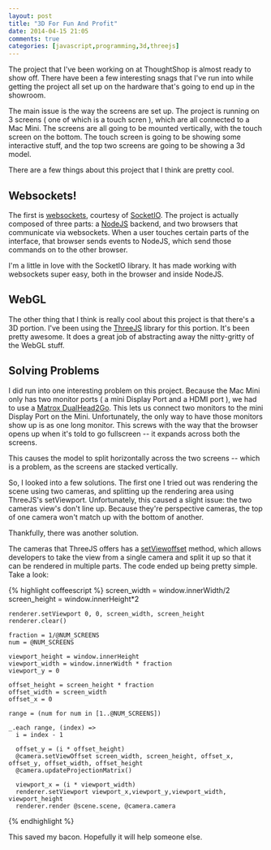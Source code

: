 ```yaml
---
layout: post
title: "3D For Fun And Profit"
date: 2014-04-15 21:05
comments: true
categories: [javascript,programming,3d,threejs]
---
```

The project that I've been working on at ThoughtShop is almost ready to show off. There have been a few interesting snags that I've run into while getting the project all set up on the hardware that's going to end up in the showroom.

The main issue is the way the screens are set up. The project is running on 3 screens ( one of which is a touch scren ), which are all connected to a Mac Mini. The screens are all going to be mounted vertically, with the touch screen on the bottom. The touch screen is going to be showing some interactive stuff, and the top two screens are going to be showing a 3d model.

There are a few things about this project that I think are pretty cool.

<!-- more -->

## Websockets!

The first is [websockets][1], courtesy of [SocketIO][2]. The project is actually composed of three parts: a [NodeJS][3] backend, and two browsers that communicate via websockets. When a user touches certain parts of the interface, that browser sends events to NodeJS, which send those commands on to the other browser.

I'm a little in love with the SocketIO library. It has made working with websockets super easy, both in the browser and inside NodeJS.

## WebGL

The other thing that I think is really cool about this project is that there's a 3D portion. I've been using the [ThreeJS][4] library for this portion. It's been pretty awesome. It does a great job of abstracting away the nitty-gritty of the WebGL stuff.

## Solving Problems

I did run into one interesting problem on this project. Because the Mac Mini only has two monitor ports ( a mini Display Port and a HDMI port ), we had to use a [Matrox DualHead2Go][5]. This lets us connect two monitors to the mini Display Port on the Mini. Unfortunately, the only way to have those monitors show up is as one long monitor. This screws with the way that the browser opens up when it's told to go fullscreen -- it expands across both the screens.

This causes the model to split horizontally across the two screens -- which is a problem, as the screens are stacked vertically.

So, I looked into a few solutions. The first one I tried out was rendering the scene using two cameras, and splitting up the rendering area using ThreeJS's setViewport. Unfortunately, this caused a slight issue: the two cameras view's don't line up. Because they're perspective cameras, the top of one camera won't match up with the bottom of another.

Thankfully, there was another solution.

The cameras that ThreeJS offers has a [setViewoffset][6] method, which allows developers to take the view from a single camera and split it up so that it can be rendered in multiple parts. The code ended up being pretty simple. Take a look:

{% highlight coffeescript %}
    screen_width = window.innerWidth/2
    screen_height = window.innerHeight*2

    renderer.setViewport 0, 0, screen_width, screen_height
    renderer.clear()

    fraction = 1/@NUM_SCREENS
    num = @NUM_SCREENS

    viewport_height = window.innerHeight
    viewport_width = window.innerWidth * fraction
    viewport_y = 0

    offset_height = screen_height * fraction
    offset_width = screen_width
    offset_x = 0

    range = (num for num in [1..@NUM_SCREENS])

    _.each range, (index) =>
      i = index - 1

      offset_y = (i * offset_height)
      @camera.setViewOffset screen_width, screen_height, offset_x, offset_y, offset_width, offset_height
      @camera.updateProjectionMatrix()

      viewport_x = (i * viewport_width)
      renderer.setViewport viewport_x,viewport_y,viewport_width, viewport_height
      renderer.render @scene.scene, @camera.camera
{% endhighlight %}

This saved my bacon. Hopefully it will help someone else.

[1]:http://en.wikipedia.org/wiki/WebSocket
[2]:http://socket.io/
[3]:http://nodejs.org/
[4]:http://threejs.org/
[5]:http://www.matrox.com/graphics/en/products/legacy/gxm/dh2go/displayport/
[6]:http://threejs.org/docs/#Reference/Cameras/PerspectiveCamera
